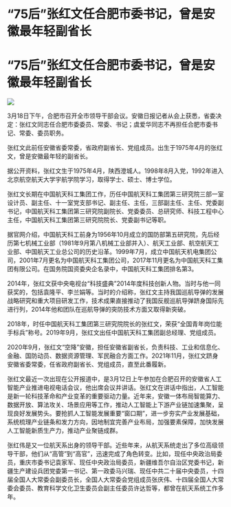 # “75后”张红文任合肥市委书记，曾是安徽最年轻副省长

# “75后”张红文任合肥市委书记，曾是安徽最年轻副省长

![](https://inews.gtimg.com/om_bt/OGYv7AkmCL32ecICYNVIMSf2pPaqIr7iQzkQO8IPEeoKUAA/1000)

3月18日下午，合肥市召开全市领导干部会议。安徽日报记者从会上获悉，省委决定：张红文同志任合肥市委委员、常委、书记；虞爱华同志不再担任合肥市委书记、常委、委员职务。

张红文此前任安徽省委常委，省政府副省长、党组成员。出生于1975年4月的张红文，曾是安徽最年轻的副省长。

据公开资料，张红文生于1975年4月，陕西澄城人。1998年8月入党，1992年进入北京航空航天大学宇航学院学习，取得学士、硕士、博士学位。

张红文长期在中国航天科工集团工作，历任中国航天科工集团第三研究院三部一室设计员、副主任、十一室党支部书记、副主任、主任，三部副主任、主任、党委副书记，中国航天科工集团第三研究院副院长、党委委员、总研究师、科技工程中心主任，中国航天科工集团第三研究院院长、党委副书记等职。

据官网介绍，中国航天科工前身为1956年10月成立的国防部第五研究院，先后经历第七机械工业部（1981年9月第八机械工业部并入）、航天工业部、航空航天工业部、中国航天工业总公司的历史沿革。1999年7月，成立中国航天机电集团公司，2001年7月更名为中国航天科工集团公司，2017年11月更名为中国航天科工集团有限公司。在国务院国资委央企名录中，中国航天科工集团排名第3。

2014年，张红文获中央电视台“科技盛典”2014年度科技创新人物。当时与他一同获奖的，包括袁隆平、李兰娟等。当时的介绍称，张红文主持我国巡航导弹的发展战略研究和重大项目研发工作，技术成果直接推动了我国反舰巡航导弹跻身国际先进行列，2014年他和团队在巡航导弹的突防技术方面又取得新突破。

2018年，时任中国航天科工集团第三研究院院长的张红文，荣获“全国青年岗位能手标兵”称号。2019年9月，张红文出任中国航天科工集团副总经理、党组成员。

2020年9月，张红文“空降”安徽，担任安徽省副省长，负责科技、工业和信息化、金融、国防动员、数据资源管理、军民融合方面工作。2021年11月，张红文跻身安徽省委常委，任省政府副省长、党组成员，直至此番履新。

张红文最近一次出现在公开报道中，是3月12日上午参加在合肥召开的安徽省人工智能产业推进电视电话会议，他出席会议并讲话。张红文在讲话中指出，人工智能是新一轮科技革命和产业变革的重要驱动力量。近年来，安徽一体布局智能算力、数据开放、算法攻关、场景应用等工作，推动人工智能上下游产业链加速集聚，呈现良好发展势头。要抢抓人工智能发展重要“窗口期”，进一步夯实产业发展基础，系统梳理产业链条和发力方向，因地制宜完善产业布局，加强要素保障，加快发展人工智能新质生产力，推动产业聚链成群。

张红伟是又一位航天系出身的领导干部。近些年来，从航天系统走出了多位高级领导干部，他们从“高管”到“高官”，迅速完成了角色转变。比如，现任中央政治局委员，重庆市委书记袁家军、现任中央政治局委员，新疆维吾尔自治区党委书记，新疆生产建设兵团党委第一书记、第一政委马兴瑞、现任中共二十届中央委员，十四届全国人大常委会副委员长，全国人大常委会党组成员张庆伟、十四届全国人大常委会委员、教育科学文化卫生委员会副主任委员许达哲等，都曾在航天系统工作多年。

